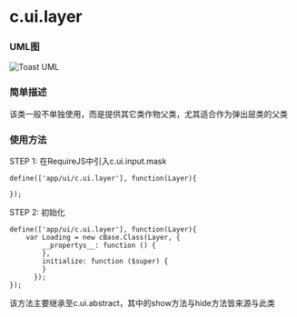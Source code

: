 # c.ui.layer

### UML图

![Toast UML](http://git.dev.sh.ctripcorp.com/shbzhang/ctrip-h5-front-library-refactory/raw/H5V2.2S6/doc/img/c.ui.layer.png)

### 简单描述
该类一般不单独使用，而是提供其它类作物父类，尤其适合作为弹出层类的父类

### 使用方法

STEP 1: 在RequireJS中引入c.ui.input.mask

    define(['app/ui/c.ui.layer'], function(Layer){

    });

STEP 2: 初始化

    define(['app/ui/c.ui.layer'], function(Layer){
        var Loading = new cBase.Class(Layer, {
            __propertys__: function () {
            },
            initialize: function ($super) {
            }
          });
    });

该方法主要继承至c.ui.abstract，其中的show方法与hide方法皆来源与此类